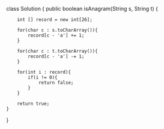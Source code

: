 class Solution {
    public boolean isAnagram(String s, String t) {
        
        int [] record = new int[26];
        
        for(char c : s.toCharArray()){
            record[c - 'a'] += 1;
        }
        
        for(char c : t.toCharArray()){
            record[c - 'a'] -= 1;
        }
        
        for(int i : record){
            if(i != 0){
                return false;
            }
        }
        
        return true;
    }
}